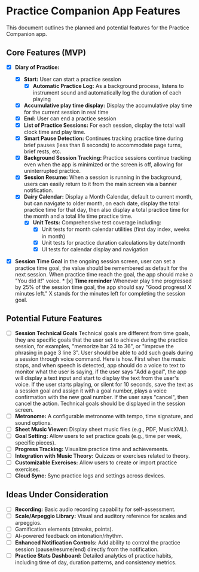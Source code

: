 # Practice Companion App Features

This document outlines the planned and potential features for the Practice Companion app.

## Core Features (MVP)

*   [x] **Diary of Practice:**  
    *  [x] **Start:**  User can start a practice session
        *  [x] **Automatic Practice Log:** As a background process, listens to instrument sound and automatically log the duration of each playing
    *  [x] **Accumulative play time display:** Display the accumulative play time for the current session in real time
    *  [x] **End:**  User can end a practice session 
    *  [x] **List of Practice Sessions:**  For each session, display the total wall clock time and play time. 
    *  [x] **Smart Pause Detection:** Continues tracking practice time during brief pauses (less than 8 seconds) to accommodate page turns, brief rests, etc.
    *  [x] **Background Session Tracking:** Practice sessions continue tracking even when the app is minimized or the screen is off, allowing for uninterrupted practice.
    *  [x] **Session Resume:** When a session is running in the background, users can easily return to it from the main screen via a banner notification.
    *  [x] **Dairy Calendar:** Display a Month Calendar, default to current month, but can navigate to older month, on each date, display the total practice time for that day, then also display a total practice time for the month and a total life time practice time. 
        *  [x] **Unit Tests:** Comprehensive test coverage including:
            *  [x] Unit tests for month calendar utilities (first day index, weeks in month)
            *  [x] Unit tests for practice duration calculations by date/month
            *  [x] UI tests for calendar display and navigation

*   [x] **Session Time Goal** in the ongoing session screen, user can set a practice time goal, the value should be remembered as default for the next session. When practice time reach the goal, the app should make a "You did it!" voice. 
        * [x] **Time reminder** Whenever play time progressed by 25% of the session time goal, the app should say "Good progress! X minutes left." X stands for the minutes left for completing the session goal. 


## Potential Future Features
*   [ ] **Session Technical Goals** Technical goals are different from time goals, they are specific goals that the user set to achieve during the practice session, for examples, "memorize bar 24 to 36", or "improve the phrasing in page 3 line 3". User should be able to add such goals during a session through voice command. Here is how. First when the music stops, and when speech is detected, app should do a voice to text to monitor what the user is saying, if the user says "Add a goal", the app will display a text input and start to display the text from the user's voice. If the user starts playing, or silent for 10 seconds, save the text as a session goal and assign it with a goal number, plays a voice confirmation with the new goal number. If the user says "cancel", then cancel the action. Technical goals should be displayed in the session screen. 
*   [ ] **Metronome:** A configurable metronome with tempo, time signature, and sound options.
*   [ ] **Sheet Music Viewer:** Display sheet music files (e.g., PDF, MusicXML).
*   [ ] **Goal Setting:** Allow users to set practice goals (e.g., time per week, specific pieces).
*   [ ] **Progress Tracking:** Visualize practice time and achievements.
*   [ ] **Integration with Music Theory:** Quizzes or exercises related to theory.
*   [ ] **Customizable Exercises:** Allow users to create or import practice exercises.
*   [ ] **Cloud Sync:** Sync practice logs and settings across devices.

## Ideas Under Consideration

*   [ ] **Recording:** Basic audio recording capability for self-assessment.
*   [ ] **Scale/Arpeggio Library:** Visual and auditory reference for scales and arpeggios.
*   [ ] Gamification elements (streaks, points).
*   [ ] AI-powered feedback on intonation/rhythm. 
*   [ ] **Enhanced Notification Controls:** Add ability to control the practice session (pause/resume/end) directly from the notification.
*   [ ] **Practice Stats Dashboard:** Detailed analytics of practice habits, including time of day, duration patterns, and consistency metrics. 